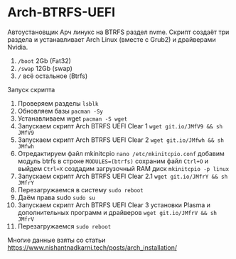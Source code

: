 # Arch-BTRFS-UEFI

Автоустановщик Арч линукс на BTRFS раздел nvme.
Скрипт создаёт три раздела и устанавливает Arch Linux (вместе с Grub2) и драйверами Nvidia.
1. `/boot` 2Gb (Fat32)
2. `/swap` 12Gb (swap)
3. `/` всё остальное (Btrfs)

Запуск скрипта
1. Проверяем разделы `lsblk`
2. Обновляем базы `pacman -Sy`
3. Устанавливаем wget `pacman -S wget`
4. Запускаем скрипт Arch BTRFS UEFI Clear 1
   `wget git.io/JMfV9 && sh JMfV9`
5. Запускаем скрипт Arch BTRFS UEFI Clear 2
   `wget git.io/JMfwh && sh JMfwh`
6. Отредактируем файл mkinitcpio
   `nano /etc/mkinitcpio.conf`
   добавим модуль btrfs в строке `MODULES=(btrfs)`
   сохраним файл `Ctrl+O` и выйдем `Ctrl+X`
   cоздадим загрузочный RAM диск
   `mkinitcpio -p linux`
7. Запускаем скрипт Arch BTRFS UEFI Clear 2.1
   `wget git.io/JMfrY && sh JMfrY`
8. Перезагружаемся в систему
   `sudo reboot`
9. Даём права sudo
   `sudo su`
10. Запускаем скрипт Arch BTRFS UEFI Clear 3 установки Plasma и дополнительных программ и драйверов
   `wget git.io/JMfrV && sh JMfrV`
11. Перезагружаемся
   `sudo reboot`

Многие данные взяты со статьи https://www.nishantnadkarni.tech/posts/arch_installation/
